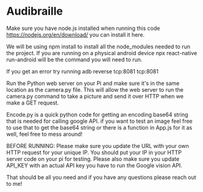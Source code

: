 # Audibraille

Make sure you have node.js installed when running this code https://nodejs.org/en/download/ you can install it here.

We will be using npm install to install all the node_modules needed to run the project. If you are running on a physical android device npx react-native run-android will be the command you will need to run.

If you get an error try running adb reverse tcp:8081 tcp:8081

Run the Python web server on your Pi and make sure it's in the same location as the camera.py file. This will allow the web server to run the camera.py command to take a picture and send it over HTTP when we make a GET request.

Encode.py is a quick python code for getting an encoding base64 string that is needed for calling google API. if you want to test an image feel free to use that to get the base64 string or there is a function in App.js for it as well, feel free to mess around!

BEFORE RUNNING: Please make sure you update the URL with your own HTTP request for your unique IP. You should put your IP in your HTTP server code on your pi for testing. Please also make sure you update API_KEY with an actual API key you have to run the Google vision API.

That should be all you need and if you have any questions please reach out to me!
